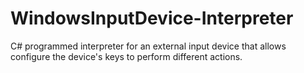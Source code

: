 # WindowsInputDevice-Interpreter
C# programmed interpreter for an external input device that allows configure the device's keys to perform different actions.
